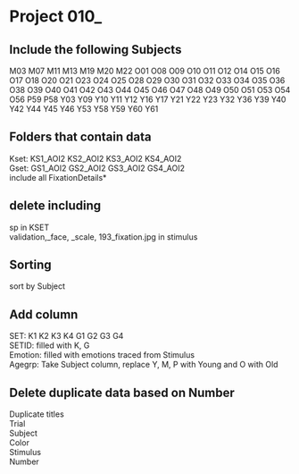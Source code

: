 # Project 010_

## Include the following Subjects
M03
M07
M11
M13
M19
M20
M22
O01
O08
O09
O10
O11
O12
O14
O15
O16
O17
O18
O20
O21
O23
O24
O25
O28
O29
O30
O31
O32
O33
O34
O35
O36
O38
O39
O40
O41
O42
O43
O44
O45
O46
O47
O48
O49
O50
O51
O53
O54
O56
P59
P58
Y03
Y09
Y10
Y11
Y12
Y16
Y17
Y21
Y22
Y23
Y32
Y36
Y39
Y40
Y42
Y44
Y45
Y46
Y53
Y58
Y59
Y60
Y61

## Folders that contain data
Kset: KS1_AOI2  KS2_AOI2 KS3_AOI2 KS4_AOI2<br />
Gset: GS1_AOI2  GS2_AOI2 GS3_AOI2 GS4_AOI2<br />
include all FixationDetails*

## delete including 
sp in KSET<br />
validation,_face, _scale, 193_fixation.jpg in stimulus

## Sorting 
sort by Subject

## Add column  
SET: K1 K2 K3 K4 G1 G2 G3 G4 <br />
SETID: filled with K, G <br />
Emotion: filled with emotions traced from Stimulus <br />
Agegrp: Take Subject column, replace Y, M, P with Young and  O with Old

## Delete duplicate data based on Number
Duplicate titles<br />
Trial<br />
Subject<br />
Color<br />
Stimulus<br />
Number

